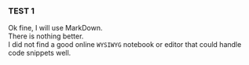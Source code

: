 ### TEST 1
Ok fine, I will use MarkDown.  
There is nothing better.  
I did not find a good online `WYSIWYG` notebook or editor that could handle code snippets well.  

